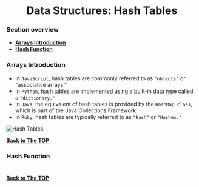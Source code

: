 <h1 align="center">Data Structures: Hash Tables</h1>

### Section overview
* **[Arrays Introduction](#data-structure)**
* **[Hash Function](#hash-function)**




### Arrays Introduction
- In ``JavaScript``, hash tables are commonly referred to as ``"objects"`` or "associative arrays."
- In ``Python``, hash tables are implemented using a built-in data type called a ``"dictionary."``
- In ``Java``, the equivalent of hash tables is provided by the ``HashMap class``, which is part of the Java Collections Framework. 
- In ``Ruby``, hash tables are typically referred to as ``"Hash"`` or ``"Hashes."``

![Hash Tables]()

**[Back to The TOP](#section-overview)**

### Hash Function

#
**[Back to The TOP](#section-overview)**


